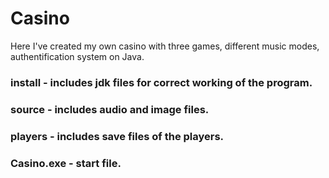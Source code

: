 # Casino

Here I've created my own casino with three games, different music modes, authentification system on Java.

### install - includes jdk files for correct working of the program.
### source - includes audio and image files.
### players - includes save files of the players.
### Casino.exe - start file.
